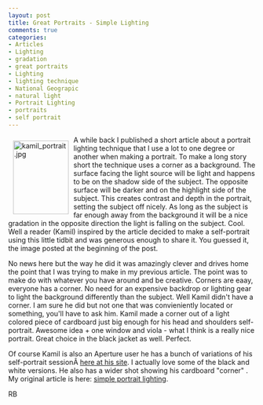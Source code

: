 ```yaml
---
layout: post
title: Great Portraits - Simple Lighting
comments: true
categories:
- Articles
- Lighting
- gradation
- great portraits
- Lighting
- lighting technique
- National Geograpic
- natural light
- Portrait Lighting
- portraits
- self portrait
---
```

<a rel="lightbox" href="/wp-content/uploads/2009/04/kamil_portrait.jpg"><img title="kamil_portrait.jpg" src="/wp-content/uploads/2009/04/.thumbs/.kamil_portrait.jpg" border="0" alt="kamil_portrait.jpg" hspace="10" vspace="10" width="113" height="150" align="left" /></a>A while back I published a short article about a portrait lighting technique that I use a lot to one degree or another when making a portrait. To make a long story short the technique uses a corner as a background. The surface facing the light source will be light and happens to be on the shadow side of the subject. The opposite surface will be darker and on the highlight side of the subject. <!--more-->This creates contrast and depth in the portrait, setting the subject off nicely. As long as the subject is far enough away from the background it will be a nice gradation in the opposite direction the light is falling on the subject. Cool. Well a reader (Kamil) inspired by the article decided to make a self-portrait using this little tidbit and was generous enough to share it. You guessed it, the image posted at the beginning of the post.

No news here but the way he did it was amazingly clever and drives home the point that I was trying to make in my previous article. The point was to make do with whatever you have around and be creative. Corners are eaay, everyone has a corner. No need for an expensive backdrop or lighting gear to light the background differently than the subject. Well Kamil didn't have a corner. I am sure he did but not one that was convieniently located or something, you'll have to ask him. Kamil made a corner out of a light colored piece of cardboard just big enough for his head and shoulders self-portrait. Awesome idea + one window and viola - what I think is a really nice portrait. Great choice in the black jacket as well. Perfect.

Of course Kamil is also an Aperture user he has a bunch of variations of his self-portrait sessionÂ <a href="http://kamil-sladek.de/Convergent_Sight/home/Entries/2009/4/18_Self_Portrait.html">here at his site</a>. I actually love some of the black and white versions. He also has a wider shot showing his cardboard "corner" . My original article is here: <a href="http://photo.rwboyer.com/2008/09/keeping-it-simple/">simple portrait lighting</a>.

RB